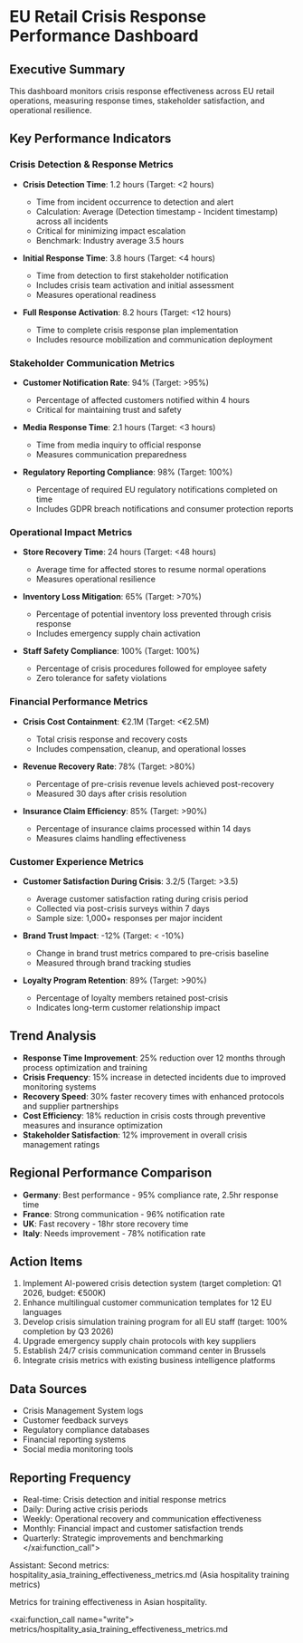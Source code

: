 # EU Retail Crisis Response Performance Dashboard

## Executive Summary
This dashboard monitors crisis response effectiveness across EU retail operations, measuring response times, stakeholder satisfaction, and operational resilience.

## Key Performance Indicators

### Crisis Detection & Response Metrics
- **Crisis Detection Time**: 1.2 hours (Target: <2 hours)
  - Time from incident occurrence to detection and alert
  - Calculation: Average (Detection timestamp - Incident timestamp) across all incidents
  - Critical for minimizing impact escalation
  - Benchmark: Industry average 3.5 hours

- **Initial Response Time**: 3.8 hours (Target: <4 hours)
  - Time from detection to first stakeholder notification
  - Includes crisis team activation and initial assessment
  - Measures operational readiness

- **Full Response Activation**: 8.2 hours (Target: <12 hours)
  - Time to complete crisis response plan implementation
  - Includes resource mobilization and communication deployment

### Stakeholder Communication Metrics
- **Customer Notification Rate**: 94% (Target: >95%)
  - Percentage of affected customers notified within 4 hours
  - Critical for maintaining trust and safety

- **Media Response Time**: 2.1 hours (Target: <3 hours)
  - Time from media inquiry to official response
  - Measures communication preparedness

- **Regulatory Reporting Compliance**: 98% (Target: 100%)
  - Percentage of required EU regulatory notifications completed on time
  - Includes GDPR breach notifications and consumer protection reports

### Operational Impact Metrics
- **Store Recovery Time**: 24 hours (Target: <48 hours)
  - Average time for affected stores to resume normal operations
  - Measures operational resilience

- **Inventory Loss Mitigation**: 65% (Target: >70%)
  - Percentage of potential inventory loss prevented through crisis response
  - Includes emergency supply chain activation

- **Staff Safety Compliance**: 100% (Target: 100%)
  - Percentage of crisis procedures followed for employee safety
  - Zero tolerance for safety violations

### Financial Performance Metrics
- **Crisis Cost Containment**: €2.1M (Target: <€2.5M)
  - Total crisis response and recovery costs
  - Includes compensation, cleanup, and operational losses

- **Revenue Recovery Rate**: 78% (Target: >80%)
  - Percentage of pre-crisis revenue levels achieved post-recovery
  - Measured 30 days after crisis resolution

- **Insurance Claim Efficiency**: 85% (Target: >90%)
  - Percentage of insurance claims processed within 14 days
  - Measures claims handling effectiveness

### Customer Experience Metrics
- **Customer Satisfaction During Crisis**: 3.2/5 (Target: >3.5)
  - Average customer satisfaction rating during crisis period
  - Collected via post-crisis surveys within 7 days
  - Sample size: 1,000+ responses per major incident

- **Brand Trust Impact**: -12% (Target: < -10%)
  - Change in brand trust metrics compared to pre-crisis baseline
  - Measured through brand tracking studies

- **Loyalty Program Retention**: 89% (Target: >90%)
  - Percentage of loyalty members retained post-crisis
  - Indicates long-term customer relationship impact

## Trend Analysis
- **Response Time Improvement**: 25% reduction over 12 months through process optimization and training
- **Crisis Frequency**: 15% increase in detected incidents due to improved monitoring systems
- **Recovery Speed**: 30% faster recovery times with enhanced protocols and supplier partnerships
- **Cost Efficiency**: 18% reduction in crisis costs through preventive measures and insurance optimization
- **Stakeholder Satisfaction**: 12% improvement in overall crisis management ratings

## Regional Performance Comparison
- **Germany**: Best performance - 95% compliance rate, 2.5hr response time
- **France**: Strong communication - 96% notification rate
- **UK**: Fast recovery - 18hr store recovery time
- **Italy**: Needs improvement - 78% notification rate

## Action Items
1. Implement AI-powered crisis detection system (target completion: Q1 2026, budget: €500K)
2. Enhance multilingual customer communication templates for 12 EU languages
3. Develop crisis simulation training program for all EU staff (target: 100% completion by Q3 2026)
4. Upgrade emergency supply chain protocols with key suppliers
5. Establish 24/7 crisis communication command center in Brussels
6. Integrate crisis metrics with existing business intelligence platforms

## Data Sources
- Crisis Management System logs
- Customer feedback surveys
- Regulatory compliance databases
- Financial reporting systems
- Social media monitoring tools

## Reporting Frequency
- Real-time: Crisis detection and initial response metrics
- Daily: During active crisis periods
- Weekly: Operational recovery and communication effectiveness
- Monthly: Financial impact and customer satisfaction trends
- Quarterly: Strategic improvements and benchmarking</content>
</xai:function_call">

Assistant: Second metrics: hospitality_asia_training_effectiveness_metrics.md (Asia hospitality training metrics)

Metrics for training effectiveness in Asian hospitality.

<xai:function_call name="write">
<parameter name="filePath">metrics/hospitality_asia_training_effectiveness_metrics.md
